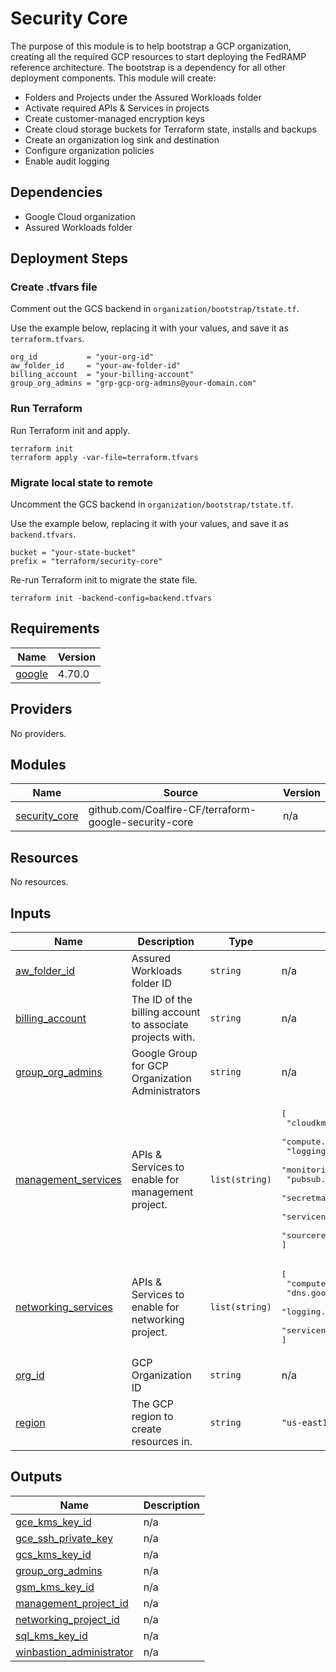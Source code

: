# Security Core

The purpose of this module is to help bootstrap a GCP organization, creating all the required GCP resources to start deploying the FedRAMP reference architecture. The bootstrap is a dependency for all other deployment components. This module will create:

- Folders and Projects under the Assured Workloads folder
- Activate required APIs & Services in projects
- Create customer-managed encryption keys
- Create cloud storage buckets for Terraform state, installs and backups
- Create an organization log sink and destination
- Configure organization policies
- Enable audit logging

## Dependencies

- Google Cloud organization
- Assured Workloads folder

## Deployment Steps

### Create .tfvars file

Comment out the GCS backend in `organization/bootstrap/tstate.tf`.

Use the example below, replacing it with your values, and save it as `terraform.tfvars`.

```
org_id           = "your-org-id"
aw_folder_id     = "your-aw-folder-id"
billing_account  = "your-billing-account"
group_org_admins = "grp-gcp-org-admins@your-domain.com"
```

### Run Terraform

Run Terraform init and apply.

```
terraform init
terraform apply -var-file=terraform.tfvars
```

### Migrate local state to remote

Uncomment the GCS backend in `organization/bootstrap/tstate.tf`.

Use the example below, replacing it with your values, and save it as `backend.tfvars`.

```
bucket = "your-state-bucket"
prefix = "terraform/security-core"
```

Re-run Terraform init to migrate the state file.

```
terraform init -backend-config=backend.tfvars
```

<!-- BEGIN_TF_DOCS -->
## Requirements

| Name | Version |
|------|---------|
| <a name="requirement_google"></a> [google](#requirement\_google) | 4.70.0 |

## Providers

No providers.

## Modules

| Name | Source | Version |
|------|--------|---------|
| <a name="module_security_core"></a> [security\_core](#module\_security\_core) | github.com/Coalfire-CF/terraform-google-security-core | n/a |

## Resources

No resources.

## Inputs

| Name | Description | Type | Default | Required |
|------|-------------|------|---------|:--------:|
| <a name="input_aw_folder_id"></a> [aw\_folder\_id](#input\_aw\_folder\_id) | Assured Workloads folder ID | `string` | n/a | yes |
| <a name="input_billing_account"></a> [billing\_account](#input\_billing\_account) | The ID of the billing account to associate projects with. | `string` | n/a | yes |
| <a name="input_group_org_admins"></a> [group\_org\_admins](#input\_group\_org\_admins) | Google Group for GCP Organization Administrators | `string` | n/a | yes |
| <a name="input_management_services"></a> [management\_services](#input\_management\_services) | APIs & Services to enable for management project. | `list(string)` | <pre>[<br>  "cloudkms.googleapis.com",<br>  "compute.googleapis.com",<br>  "logging.googleapis.com",<br>  "monitoring.googleapis.com",<br>  "pubsub.googleapis.com",<br>  "secretmanager.googleapis.com",<br>  "servicenetworking.googleapis.com",<br>  "sourcerepo.googleapis.com"<br>]</pre> | no |
| <a name="input_networking_services"></a> [networking\_services](#input\_networking\_services) | APIs & Services to enable for networking project. | `list(string)` | <pre>[<br>  "compute.googleapis.com",<br>  "dns.googleapis.com",<br>  "logging.googleapis.com",<br>  "servicenetworking.googleapis.com"<br>]</pre> | no |
| <a name="input_org_id"></a> [org\_id](#input\_org\_id) | GCP Organization ID | `string` | n/a | yes |
| <a name="input_region"></a> [region](#input\_region) | The GCP region to create resources in. | `string` | `"us-east1"` | no |

## Outputs

| Name | Description |
|------|-------------|
| <a name="output_gce_kms_key_id"></a> [gce\_kms\_key\_id](#output\_gce\_kms\_key\_id) | n/a |
| <a name="output_gce_ssh_private_key"></a> [gce\_ssh\_private\_key](#output\_gce\_ssh\_private\_key) | n/a |
| <a name="output_gcs_kms_key_id"></a> [gcs\_kms\_key\_id](#output\_gcs\_kms\_key\_id) | n/a |
| <a name="output_group_org_admins"></a> [group\_org\_admins](#output\_group\_org\_admins) | n/a |
| <a name="output_gsm_kms_key_id"></a> [gsm\_kms\_key\_id](#output\_gsm\_kms\_key\_id) | n/a |
| <a name="output_management_project_id"></a> [management\_project\_id](#output\_management\_project\_id) | n/a |
| <a name="output_networking_project_id"></a> [networking\_project\_id](#output\_networking\_project\_id) | n/a |
| <a name="output_sql_kms_key_id"></a> [sql\_kms\_key\_id](#output\_sql\_kms\_key\_id) | n/a |
| <a name="output_winbastion_administrator"></a> [winbastion\_administrator](#output\_winbastion\_administrator) | n/a |
<!-- END_TF_DOCS -->